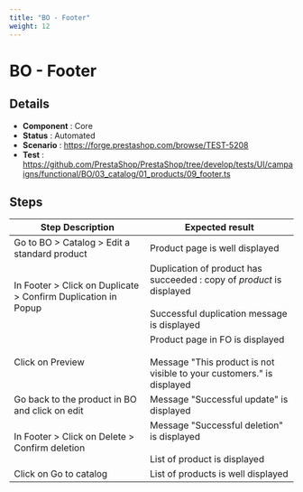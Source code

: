 ```yaml
---
title: "BO - Footer"
weight: 12
---
```


# BO - Footer
## Details
* **Component** : Core
* **Status** : Automated
* **Scenario** : https://forge.prestashop.com/browse/TEST-5208
* **Test** : https://github.com/PrestaShop/PrestaShop/tree/develop/tests/UI/campaigns/functional/BO/03_catalog/01_products/09_footer.ts

## Steps
| Step Description | Expected result |
| ----- | ----- |
| Go to BO > Catalog > Edit a standard product | Product page is well displayed |
| In Footer > Click on Duplicate > Confirm Duplication in Popup | Duplication of product has succeeded : copy of _product_ is displayed<br><br>Successful duplication message is displayed |
| Click on Preview | Product page in FO is displayed<br><br>Message "This product is not visible to your customers." is displayed |
| Go back to the product in BO and click on edit | Message "Successful update" is displayed |
| In Footer > Click on Delete > Confirm deletion | Message "Successful deletion" is displayed<br><br>List of product is displayed |
| Click on Go to catalog | List of products is well displayed |